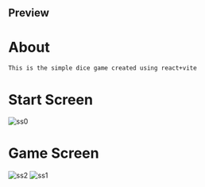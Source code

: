 ## Preview
# About
`This is the simple dice game created using react+vite`
# Start Screen

![ss0](https://github.com/et0o/dice-game/assets/156741711/f2d84dc3-8d40-43cb-8db4-5222d759139c)

# Game Screen

![ss2](https://github.com/et0o/dice-game/assets/156741711/167bf41d-f10c-45ed-b472-992bfe154438)
![ss1](https://github.com/et0o/dice-game/assets/156741711/828e648a-a1b9-4a67-8980-ba82c8aaf0b3)
